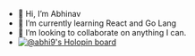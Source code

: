 - 👋 Hi, I’m Abhinav
- 🌱 I’m currently learning React and Go Lang
- 💞️ I’m looking to collaborate on anything I can.
- [![@abhi9's Holopin board](https://holopin.me/abhi9)](https://holopin.io/@abhi9)

<!---
abhi9decodes/abhi9decodes is a ✨ special ✨ repository because its `README.md` (this file) appears on your GitHub profile.
You can click the Preview link to take a look at your changes.
--->
